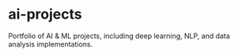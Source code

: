 # ai-projects
Portfolio of AI &amp; ML projects, including deep learning, NLP, and data analysis implementations.
